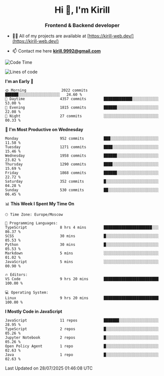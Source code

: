 <h1 align="center">Hi 👋, I'm Kirill</h1>
<h3 align="center">Frontend & Backend developer</h3>

- 👨‍💻 All of my projects are available at [https://kirill-web.dev/](https://kirill-web.dev/)

- 📫 Contact me here **kirill.9992@gmail.com**











<!--START_SECTION:waka-->
![Code Time](http://img.shields.io/badge/Code%20Time-2%2C300%20hrs%2038%20mins-blue)

![Lines of code](https://img.shields.io/badge/From%20Hello%20World%20I%27ve%20Written-5.1%20million%20lines%20of%20code-blue)

**I'm an Early 🐤** 

```text
🌞 Morning                2022 commits        ██████░░░░░░░░░░░░░░░░░░░   24.60 % 
🌆 Daytime                4357 commits        █████████████░░░░░░░░░░░░   53.00 % 
🌃 Evening                1815 commits        ██████░░░░░░░░░░░░░░░░░░░   22.08 % 
🌙 Night                  27 commits          ░░░░░░░░░░░░░░░░░░░░░░░░░   00.33 % 
```
📅 **I'm Most Productive on Wednesday** 

```text
Monday                   952 commits         ███░░░░░░░░░░░░░░░░░░░░░░   11.58 % 
Tuesday                  1271 commits        ████░░░░░░░░░░░░░░░░░░░░░   15.46 % 
Wednesday                1958 commits        ██████░░░░░░░░░░░░░░░░░░░   23.82 % 
Thursday                 1290 commits        ████░░░░░░░░░░░░░░░░░░░░░   15.69 % 
Friday                   1868 commits        ██████░░░░░░░░░░░░░░░░░░░   22.72 % 
Saturday                 352 commits         █░░░░░░░░░░░░░░░░░░░░░░░░   04.28 % 
Sunday                   530 commits         ██░░░░░░░░░░░░░░░░░░░░░░░   06.45 % 
```


📊 **This Week I Spent My Time On** 

```text
🕑︎ Time Zone: Europe/Moscow

💬 Programming Languages: 
TypeScript               8 hrs 4 mins        ██████████████████████░░░   86.37 % 
SCSS                     30 mins             █░░░░░░░░░░░░░░░░░░░░░░░░   05.53 % 
Python                   30 mins             █░░░░░░░░░░░░░░░░░░░░░░░░   05.53 % 
Markdown                 5 mins              ░░░░░░░░░░░░░░░░░░░░░░░░░   01.02 % 
JavaScript               5 mins              ░░░░░░░░░░░░░░░░░░░░░░░░░   00.90 % 

🔥 Editors: 
VS Code                  9 hrs 20 mins       █████████████████████████   100.00 % 

💻 Operating System: 
Linux                    9 hrs 20 mins       █████████████████████████   100.00 % 
```

**I Mostly Code in JavaScript** 

```text
JavaScript               11 repos            ███████░░░░░░░░░░░░░░░░░░   28.95 % 
TypeScript               2 repos             █░░░░░░░░░░░░░░░░░░░░░░░░   05.26 % 
Jupyter Notebook         2 repos             █░░░░░░░░░░░░░░░░░░░░░░░░   05.26 % 
Open Policy Agent        1 repo              █░░░░░░░░░░░░░░░░░░░░░░░░   02.63 % 
Java                     1 repo              █░░░░░░░░░░░░░░░░░░░░░░░░   02.63 % 
```




 Last Updated on 28/07/2025 01:46:08 UTC
<!--END_SECTION:waka-->
